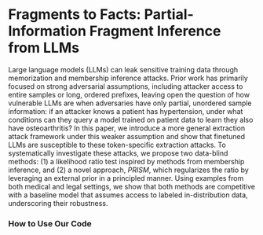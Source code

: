 # Fragments to Facts: Partial-Information Fragment Inference from LLMs

Large language models (LLMs) can leak sensitive training data through memorization and membership inference attacks. Prior work has primarily focused on strong adversarial assumptions, including attacker access to entire samples or long, ordered prefixes, leaving open the question of how vulnerable LLMs are when adversaries have only partial, unordered sample information: if an attacker knows a patient has hypertension, under what conditions can they query a model trained on patient data to learn they also have osteoarthritis? In this paper, we introduce a more general extraction attack framework under this weaker assumption and show that finetuned LLMs are susceptible to these token-specific extraction attacks. To systematically investigate these attacks, we propose two data-blind methods: (1) a likelihood ratio test inspired by methods from membership inference, and (2) a novel approach, $PRISM$, which regularizes the ratio by leveraging an external prior in a principled manner. Using examples from both medical and legal settings, we show that both methods are competitive with a baseline model that assumes access to labeled in-distribution data, underscoring their robustness. 

### How to Use Our Code
